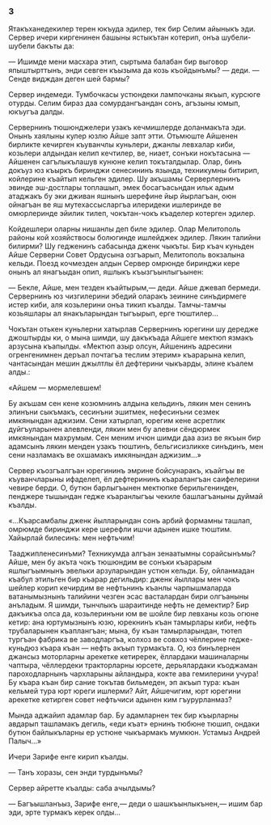 ### 3

Ятакъханедекилер терен юкъуда эдилер, тек бир Селим айыныкъ эди.
Сервер ичери киргенинен башыны ястыкътан котерип, онъа шубели-шубели бакъты да:

— Ишимде мени масхара этип, сыртыма балабан бир выговор япыштырттынъ, энди севген къызыма да козь къойдынъмы? — деди.
— Сенде видждан деген шей бармы?

Сервер индемеди.
Тумбочкасы устюндеки лампочканы якъып, курсюге отурды.
Селим бираз даа сомурдангъандан сонъ, агъзыны юмып, юкъугъа далды.

Сервернинъ тюшюнджелери узакъ кечмишлерде доланмакъта эди.
Онынъ хаялыны кулер юзлю Айше запт этти.
Отьмюште Айшенен бирликте кечирген къуванчлы куньлери, джанлы левхалар киби, козьлери алдындан келип кечтилер, ве, ниает, сонъки нокътасына — Айшенен сагълыкълашув кунюне келип токъталдылар.
Олар, бинъ докъуз юз къыркъ биринджи сенесининъ язында, техникумны битирип, койлерине къайтып кельген эдилер.
Шу акъшамы Серверлернинъ эвинде эш-достлары топлашып, эмек босагъасьндан ильк адым атаджакъ бу эки дживан яшнынъ шерефине йыр йырлагъан, оюн ойнагъан ве яш мутехассысларгъа илеридеки ишлеринде ве омюрлеринде эйилик тилеп, чокътан-чокъ къаделер котерген эдилер.

Койдешлери оларны нишанлы деп биле эдилер.
Олар Мелитополь районы кой хозяйствосы болюгинде ишлейджек эдилер.
Лякин талийни билирми?
Шу гедженинъ сабасында дженк чыкъты.
Бир къач куньден Айше Серверни Совет Ордусына озгъарып, Мелитополь вокзалына кельди.
Поезд кочмезден алдын Сервер омрюнде биринджи кере онынъ ал янагъыдан опип, яшлыкъ къызгъынлыгъынен:

— Бекле, Айше, мен тезден къайтырым,— деди.
Айше джевап бермеди.
Сервернинъ юз чизгилерини эбедий оларакъ зеинине синъдирмеге истер киби, аля козьлерини онъа тикип къалды.
Тамчы-тамчы козьяшлары ал янакъларындан тыгъырып, ерге тюштилер...

Чокътан отькен куньлерни хатырлав Сервернинъ юрегини шу дередже джоштырды ки, о мына шимди, шу дакъкъада Айшеге мектюп язмакъ арзусына къапылды.
«Мектюп азыр олсун, Айшенинъ адресини огренгенимнен деръал почтагъа теслим этерим» къарарына келип, чантасындан мешин джылтлы ёл дефтерини чыкъарды, элине къалем алды.:

«Айшем — мормелевшем!

Бу акъшам сен кене козюмнинъ алдына кельдинъ, лякин мен сенинъ элинъни сыкъмакъ, сесинъни эшитмек, нефесинъни сезмек имкянындан аджизим.
Сени хатырлап, юрегим кене асретлик дуйгъуларынен алевленди, лякин мен бу алевни сёндюрмек имкянындан махрумым.
Сен меним ичюн шимди даа азиз ве якъын бир адамсынъ лякин менден узакъ тюштинъ, бельгисизликке синъдинъ, мен сени назламакъ ве охшамакъ имкянындан аджизим...»

Сервер къозгъалгъан юрегининъ эмрине бойсунаракъ, къайгъы ве къуванчларыны ифаделеп, ёл дефтерининъ къаралангъан саифелерини чевире берди.
О, бутюн барлыгъынен мектюпке берильгенинден, пенджере тышындан гедже къаранлыгъы чекиле башлагъаныны дуймай къалды.

«...Къарсамбалы дженк йылларындан сонъ арбий формамны ташлап, омрюмде биринджи кере шерефли ишчи адынен ишке тюштим.
Хайырлай билесинъ: мен нефтьчим!

Тааджипленесинъми?
Техникумда алгъан зенаатымны сорайсынъмы?
Айше, мен бу акъта чокъ тюшюндим ве сонъки къарарым яшлыгъымнынъ эвельки арзуларындан устюн кельди.
Бу, ойланмадан къабул этильген бир къарар дегильдир: дженк йыллары мен чокъ шейлер корип кечирдим ве нефтьнинъ къанлы чарпышмаларда ватанымызнынъ талийини чезген эсас васталардан бири олгъаныны анъладым.
Я шимди, тынчлыкъ шараитинде нефть не демектир?
Бир дакъикъа олса да, козьлеринъни юм ве шойле бир левханы козь огюне кетир: ана юртумызнынъ юзю, юрекнинъ къан тамырлары киби, нефть трубаларынен къаплангъан; мына, бу къан тамырларындан, тютеп тургъан фабрика ве заводларгъа, колхоз ве совхоз чёллерине гедже-куньдюз къара къан — нефть акъып турмакъта.
О, юз бинълернен джансыз моторларны арекетке кетиререк, ёллардаки машиналарны чаптыра, чёллердеки тракторларны юрсете, дерьялардаки къоджаман пароходларнынъ чархларыны айландыра, кокте ава гемилерини учура!
Бу къара къан бир сание токътав бильмеден, эп акъып тура: къан кельмей тура юрт юреги ишлерми?
Айт, Айшечигим, юрт юрегини арекетке кетирген совет нефтьчиси адынен ким гъурурланмаз?

Мында аджайип адамлар бар.
Бу адамларнен тек бир къырларны авдарып ташламакъ дегиль, «еди къат» ернинъ тюбюне тюшип, ондаки бутюн байлыкъларны ер устюне чыкъармакъ мумкюн.
Устамыз Андрей Палыч...»

Ичери Зарифе енге кирип къалды.

— Танъ хоразы, сен энди турдынъмы?

Сервер айретте къалды: саба ачылдымы?

— Багъышланъыз, Зарифе енге,— деди о шашкъынлыкънен,— ишим бар эди, эрте турмакъ керек олды...
